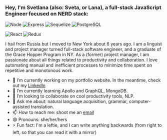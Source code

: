 ### Hey, I'm Svetlana (also: Sveta, or Lana), a full-stack JavaScript Engineer focused on NERD stack:

![Node](https://www.javatpoint.com/js/nodejs/images/node-js-tutorial.png)
![Express](https://kalvanaveen.github.io/WebDevelopmentResources.github.io/Images/Express-JS-min.png)
![Sequelize](https://sequelize.org/v4/manual/asset/logo-small.png)
![PostgreSQL](https://d7umqicpi7263.cloudfront.net/img/product/e3f98154-0f42-427d-91b5-6dd0b54a3427/c877db83-e4a7-4191-8574-4479d7d69580.png)

![React](https://upload.wikimedia.org/wikipedia/commons/thumb/a/a7/React-icon.svg/320px-React-icon.svg.png)
![Redux](https://upload.wikimedia.org/wikipedia/commons/4/49/Redux.png)


I hail from Russia but I moved to New York about 6 years ago.
I am a  linguist and project manager turned full-stack software engineer, and a graduate of the Grace Hopper Program in NY.
As a (former) project manager, I am passionate about all things related to productivity and collaboration.
I love automating manual and inefficient processes to minimize time spent on repetitive and monotonous work.

* 🔭 I’m currently working on my portfolio website.
In the meantime, check out my [LinkedIn](https://www.linkedin.com/in/svetlana-leonova/)
* 🌱 I’m currently learning Apollo and GraphQL, MongoDB.
* 👯 I’m looking to collaborate on cool productivity tools, NLP.
* 💬 Ask me about: natural language acquisition, grammar, computer-assisted translation.
* 📫 How to reach me: shoot me an [email](leonova_svetlana@yahoo.com)
* 😄 Pronouns: she/her/hers
* ⚡ Fun fact: I'm a leftie, and I can write anything backwards (from right to left, so that you can read it with a mirror)
